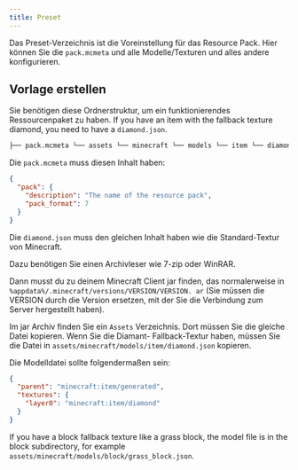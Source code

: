 ```yaml
---
title: Preset
---
```


Das Preset-Verzeichnis ist die Voreinstellung für das Resource Pack. Hier können Sie die `pack.mcmeta` und alle Modelle/Texturen und alles andere konfigurieren.

## Vorlage erstellen

Sie benötigen diese Ordnerstruktur, um ein funktionierendes Ressourcenpaket zu haben. If you have an item with the fallback texture diamond, you need to have a `diamond.json`.

```markdown
├── pack.mcmeta └── assets └── minecraft └── models └── item └── diamond.json
```

Die `pack.mcmeta` muss diesen Inhalt haben:

```json title="pack.mcmeta"
{
  "pack": {
    "description": "The name of the resource pack",
    "pack_format": 7
  }
}
```

Die `diamond.json` muss den gleichen Inhalt haben wie die Standard-Textur von Minecraft.

Dazu benötigen Sie einen Archivleser wie 7-zip oder WinRAR.

Dann musst du zu deinem Minecraft Client jar finden, das normalerweise in `%appdata%/.minecraft/versions/VERSION/VERSION. ar` (Sie müssen die VERSION durch die Version ersetzen, mit der Sie die Verbindung zum Server hergestellt haben).

Im jar Archiv finden Sie ein `Assets` Verzeichnis. Dort müssen Sie die gleiche Datei kopieren. Wenn Sie die Diamant- Fallback-Textur haben, müssen Sie die Datei in `assets/minecraft/models/item/diamond.json` kopieren.

Die Modelldatei sollte folgendermaßen sein:

```json title="assets/minecraft/models/item/diamond.json"
{
  "parent": "minecraft:item/generated",
  "textures": {
    "layer0": "minecraft:item/diamond"
  }
}
```

If you have a block fallback texture like a grass block, the model file is in the block subdirectory, for example `assets/minecraft/models/block/grass_block.json`.

